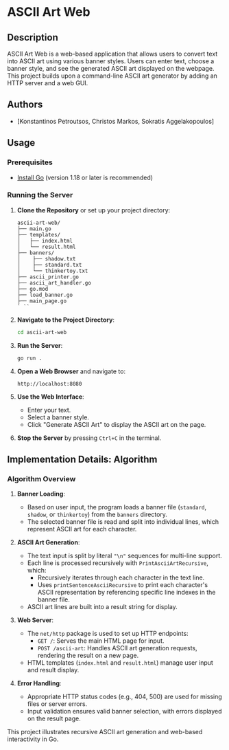 # ASCII Art Web

## Description
ASCII Art Web is a web-based application that allows users to convert text into ASCII art using various banner styles. Users can enter text, choose a banner style, and see the generated ASCII art displayed on the webpage. This project builds upon a command-line ASCII art generator by adding an HTTP server and a web GUI.

## Authors
- [Konstantinos Petroutsos, Christos Markos, Sokratis Aggelakopoulos]

## Usage

### Prerequisites
- [Install Go](https://go.dev/dl/) (version 1.18 or later is recommended)

### Running the Server

1. **Clone the Repository** or set up your project directory:
    ```
    ascii-art-web/
    ├── main.go
    ├── templates/
    │   ├── index.html
    │   └── result.html
    ├── banners/
    │    ├── shadow.txt
    │    ├── standard.txt
    │    └── thinkertoy.txt
    ├── ascii_printer.go
    ├── ascii_art_handler.go
    ├── go.mod
    ├── load_banner.go
    ├── main_page.go
    ` ``

2. **Navigate to the Project Directory**:
    ```sh
    cd ascii-art-web
    ```

3. **Run the Server**:
    ```sh
    go run .
    ```

4. **Open a Web Browser** and navigate to:
    ```
    http://localhost:8080
    ```

5. **Use the Web Interface**:
   - Enter your text.
   - Select a banner style.
   - Click "Generate ASCII Art" to display the ASCII art on the page.

6. **Stop the Server** by pressing `Ctrl+C` in the terminal.

## Implementation Details: Algorithm

### Algorithm Overview

1. **Banner Loading**:
   - Based on user input, the program loads a banner file (`standard`, `shadow`, or `thinkertoy`) from the `banners` directory.
   - The selected banner file is read and split into individual lines, which represent ASCII art for each character.

2. **ASCII Art Generation**:
   - The text input is split by literal `"\n"` sequences for multi-line support.
   - Each line is processed recursively with `PrintAsciiArtRecursive`, which:
     - Recursively iterates through each character in the text line.
     - Uses `printSentenceAsciiRecursive` to print each character's ASCII representation by referencing specific line indexes in the banner file.
   - ASCII art lines are built into a result string for display.

3. **Web Server**:
   - The `net/http` package is used to set up HTTP endpoints:
     - `GET /`: Serves the main HTML page for input.
     - `POST /ascii-art`: Handles ASCII art generation requests, rendering the result on a new page.
   - HTML templates (`index.html` and `result.html`) manage user input and result display.

4. **Error Handling**:
   - Appropriate HTTP status codes (e.g., 404, 500) are used for missing files or server errors.
   - Input validation ensures valid banner selection, with errors displayed on the result page.

This project illustrates recursive ASCII art generation and web-based interactivity in Go.
